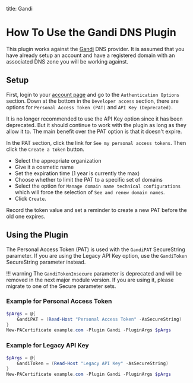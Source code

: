 title: Gandi

# How To Use the Gandi DNS Plugin

This plugin works against the [Gandi](https://www.gandi.net) DNS provider. It is assumed that you have already setup an account and have a registered domain with an associated DNS zone you will be working against.

## Setup

First, login to your [account page](https://account.gandi.net) and go to the `Authentication Options` section. Down at the bottom in the `Developer access` section, there are options for `Personal Access Token (PAT)` and `API Key (Deprecated)`.

It is no longer recommended to use the API Key option since it has been deprecated. But it should continue to work with the plugin as long as they allow it to. The main benefit over the PAT option is that it doesn't expire.

In the PAT section, click the link for `See my personal access tokens`. Then click the `Create a token` button.

- Select the appropriate organization
- Give it a cosmetic name
- Set the expiration time (1 year is currently the max)
- Choose whether to limit the PAT to a specific set of domains
- Select the option for `Manage domain name technical configurations` which will force the selection of `See and renew domain names`.
- Click `Create`.

Record the token value and set a reminder to create a new PAT before the old one expires.

## Using the Plugin

The Personal Access Token (PAT) is used with the `GandiPAT` SecureString parameter. If you are using the Legacy API Key option, use the `GandiToken` SecureString parameter instead.

!!! warning
    The `GandiTokenInsecure` parameter is deprecated and will be removed in the next major module version. If you are using it, please migrate to one of the Secure parameter sets.

### Example for Personal Access Token

```powershell
$pArgs = @{
    GandiPAT = (Read-Host "Personal Access Token" -AsSecureString)
}
New-PACertificate example.com -Plugin Gandi -PluginArgs $pArgs
```

### Example for Legacy API Key

```powershell
$pArgs = @{
    GandiToken = (Read-Host "Legacy API Key" -AsSecureString)
}
New-PACertificate example.com -Plugin Gandi -PluginArgs $pArgs
```
